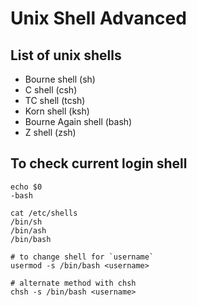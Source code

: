  


# Unix Shell Advanced 



## List of unix shells 

* Bourne shell (sh)
* C shell (csh)
* TC shell (tcsh)
* Korn shell (ksh)
* Bourne Again shell (bash)
* Z shell (zsh)


## To check current login shell 

    echo $0
    -bash

    cat /etc/shells 
    /bin/sh
    /bin/ash
    /bin/bash

    # to change shell for `username`
    usermod -s /bin/bash <username>

    # alternate method with chsh 
    chsh -s /bin/bash <username>



  